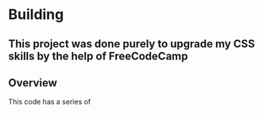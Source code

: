 # Building
This project was done purely to upgrade my CSS skills by the help of FreeCodeCamp
----
## Overview
This code has a series of 